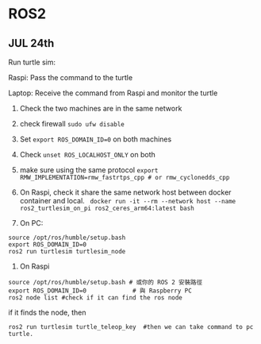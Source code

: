 # ROS2

## JUL 24th

Run turtle sim:

Raspi: Pass the command to the turtle

Laptop: Receive the command from Raspi and monitor the turtle

1. Check the two machines are in the same network

1. check firewall `sudo ufw disable`

1. Set `export ROS_DOMAIN_ID=0` on both machines

1. Check `unset ROS_LOCALHOST_ONLY` on both 

1. make sure using the same protocol `export RMW_IMPLEMENTATION=rmw_fastrtps_cpp # or rmw_cyclonedds_cpp`

1. On Raspi, check it share the same network host between docker container and local. `
docker run -it --rm --network host --name ros2_turtlesim_on_pi ros2_ceres_arm64:latest bash`

1. On PC: 
```
source /opt/ros/humble/setup.bash 
export ROS_DOMAIN_ID=0             
ros2 run turtlesim turtlesim_node
```
1. On Raspi 
```
source /opt/ros/humble/setup.bash # 或你的 ROS 2 安裝路徑
export ROS_DOMAIN_ID=0             # 與 Raspberry PC
ros2 node list #check if it can find the ros node
```

if it finds the node, then

```
ros2 run turtlesim turtle_teleop_key  #then we can take command to pc turtle.
```



